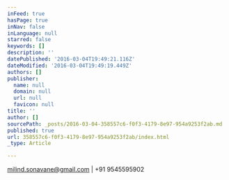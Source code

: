 ```yaml
---
inFeed: true
hasPage: true
inNav: false
inLanguage: null
starred: false
keywords: []
description: ''
datePublished: '2016-03-04T19:49:21.116Z'
dateModified: '2016-03-04T19:49:19.449Z'
authors: []
publisher:
  name: null
  domain: null
  url: null
  favicon: null
title: ''
author: []
sourcePath: _posts/2016-03-04-358557c6-f0f3-4179-8e97-954a9253f2ab.md
published: true
url: 358557c6-f0f3-4179-8e97-954a9253f2ab/index.html
_type: Article

---
```

milind.sonavane@gmail.com | +91 9545595902